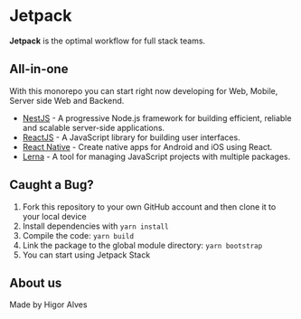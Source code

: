 # Jetpack

**Jetpack** is the optimal workflow for full stack teams.

## All-in-one

With this monorepo you can start right now developing for Web, Mobile, Server side Web and Backend.

- [NestJS](https://nestjs.com/) - A progressive Node.js framework for building efficient, reliable and scalable server-side applications.
- [ReactJS](https://reactjs.org/) - A JavaScript library for building user interfaces.
- [React Native](https://reactnative.dev/) - Create native apps for Android and iOS using React.
- [Lerna](https://github.com/lerna/lerna) - A tool for managing JavaScript projects with multiple packages.

## Caught a Bug?

1. Fork this repository to your own GitHub account and then clone it to your local device
2. Install dependencies with `yarn install`
3. Compile the code: `yarn build`
4. Link the package to the global module directory: `yarn bootstrap`
5. You can start using Jetpack Stack

## About us

Made by Higor Alves
